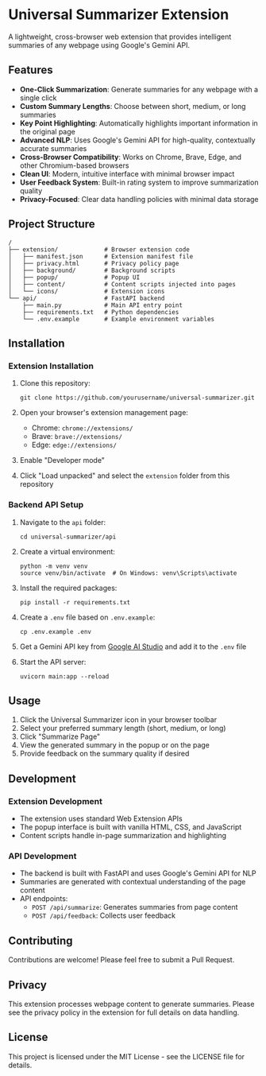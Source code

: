 # Universal Summarizer Extension

A lightweight, cross-browser web extension that provides intelligent summaries of any webpage using Google's Gemini API.

## Features

- **One-Click Summarization**: Generate summaries for any webpage with a single click
- **Custom Summary Lengths**: Choose between short, medium, or long summaries
- **Key Point Highlighting**: Automatically highlights important information in the original page
- **Advanced NLP**: Uses Google's Gemini API for high-quality, contextually accurate summaries
- **Cross-Browser Compatibility**: Works on Chrome, Brave, Edge, and other Chromium-based browsers
- **Clean UI**: Modern, intuitive interface with minimal browser impact
- **User Feedback System**: Built-in rating system to improve summarization quality
- **Privacy-Focused**: Clear data handling policies with minimal data storage

## Project Structure

```
/
├── extension/             # Browser extension code
│   ├── manifest.json      # Extension manifest file
│   ├── privacy.html       # Privacy policy page
│   ├── background/        # Background scripts
│   ├── popup/             # Popup UI
│   ├── content/           # Content scripts injected into pages
│   └── icons/             # Extension icons
└── api/                   # FastAPI backend
    ├── main.py            # Main API entry point
    ├── requirements.txt   # Python dependencies
    └── .env.example       # Example environment variables
```

## Installation

### Extension Installation

1. Clone this repository:
   ```
   git clone https://github.com/yourusername/universal-summarizer.git
   ```

2. Open your browser's extension management page:
   - Chrome: `chrome://extensions/`
   - Brave: `brave://extensions/`
   - Edge: `edge://extensions/`

3. Enable "Developer mode"

4. Click "Load unpacked" and select the `extension` folder from this repository

### Backend API Setup

1. Navigate to the `api` folder:
   ```
   cd universal-summarizer/api
   ```

2. Create a virtual environment:
   ```
   python -m venv venv
   source venv/bin/activate  # On Windows: venv\Scripts\activate
   ```

3. Install the required packages:
   ```
   pip install -r requirements.txt
   ```

4. Create a `.env` file based on `.env.example`:
   ```
   cp .env.example .env
   ```

5. Get a Gemini API key from [Google AI Studio](https://ai.google.dev/) and add it to the `.env` file

6. Start the API server:
   ```
   uvicorn main:app --reload
   ```

## Usage

1. Click the Universal Summarizer icon in your browser toolbar
2. Select your preferred summary length (short, medium, or long)
3. Click "Summarize Page"
4. View the generated summary in the popup or on the page
5. Provide feedback on the summary quality if desired

## Development

### Extension Development

- The extension uses standard Web Extension APIs
- The popup interface is built with vanilla HTML, CSS, and JavaScript
- Content scripts handle in-page summarization and highlighting

### API Development

- The backend is built with FastAPI and uses Google's Gemini API for NLP
- Summaries are generated with contextual understanding of the page content
- API endpoints:
  - `POST /api/summarize`: Generates summaries from page content
  - `POST /api/feedback`: Collects user feedback

## Contributing

Contributions are welcome! Please feel free to submit a Pull Request.

## Privacy

This extension processes webpage content to generate summaries. Please see the privacy policy in the extension for full details on data handling.

## License

This project is licensed under the MIT License - see the LICENSE file for details. 